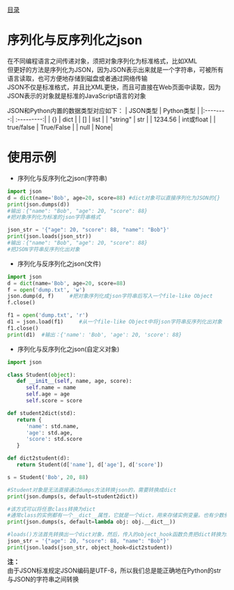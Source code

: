 [目录](../目录.md)

# 序列化与反序列化之json #
在不同编程语言之间传递对象，须把对象序列化为标准格式，比如XML\
但更好的方法是序列化为JSON，因为JSON表示出来就是一个字符串，可被所有语言读取，也可方便地存储到磁盘或者通过网络传输\
JSON不仅是标准格式，并且比XML更快，而且可直接在Web页面中读取，因为JSON表示的对象就是标准的JavaScript语言的对象

JSON和Python内置的数据类型对应如下：
| JSON类型 | Python类型 |
|:--------:| :---------:|
| {} | dict |
| [] | list |
| "string" | str |
| 1234.56 | int或float |
| true/false |	True/False |
| null | None|


# 使用示例 #

- 序列化与反序列化之json(字符串)

```python
import json
d = dict(name='Bob', age=20, score=88) #dict对象可以直接序列化为JSON的{}
print(json.dumps(d)) 
#输出：{"name": "Bob", "age": 20, "score": 88}
#把对象序列化为标准的json字符串格式

json_str = '{"age": 20, "score": 88, "name": "Bob"}' 
print(json.loads(json_str))
#输出：{"name": "Bob", "age": 20, "score": 88}
#把JSON字符串反序列化出对象
```


- 序列化与反序列化之json(文件)
```python
import json
d = dict(name='Bob', age=20, score=88)
f = open('dump.txt', 'w')
json.dump(d, f)     #把对象序列化成json字符串后写入一个file-like Object
f.close()

f1 = open('dump.txt', 'r')
d1 = json.load(f1)     #从一个file-like Object中将json字符串反序列化出对象
f1.close()
print(d1)  #输出：{'name': 'Bob', 'age': 20, 'score': 88}
```

- 序列化与反序列化之json(自定义对象)
```python
import json

class Student(object):
   def __init__(self, name, age, score):
      self.name = name
      self.age = age
      self.score = score

def student2dict(std):
   return {
      'name': std.name,
      'age': std.age,
      'score': std.score
   }

def dict2student(d):
   return Student(d['name'], d['age'], d['score'])

s = Student('Bob', 20, 88)

#Student对象是无法直接通过dumps方法转换json的，需要转换成dict
print(json.dumps(s, default=student2dict)) 

#该方式可以将任意class转换为dict
#通常class的实例都有一个__dict__属性，它就是一个dict，用来存储实例变量。也有少数例外，比如定义了__slots__的class
print(json.dumps(s, default=lambda obj: obj.__dict__)) 

#loads()方法首先转换出一个dict对象，然后，传入的object_hook函数负责把dict转换为Student
json_str = '{"age": 20, "score": 88, "name": "Bob"}'
print(json.loads(json_str, object_hook=dict2student))
```
**注：**\
由于JSON标准规定JSON编码是UTF-8，所以我们总是能正确地在Python的str与JSON的字符串之间转换
